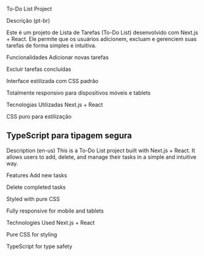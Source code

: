 To-Do List Project

Descrição (pt-br)

Este é um projeto de Lista de Tarefas (To-Do List) desenvolvido com Next.js + React. Ele permite que os usuários adicionem, excluam e gerenciem suas tarefas de forma simples e intuitiva.

Funcionalidades
Adicionar novas tarefas

Excluir tarefas concluídas

Interface estilizada com CSS padrão

Totalmente responsivo para dispositivos móveis e tablets

Tecnologias Utilizadas
Next.js + React

CSS puro para estilização

TypeScript para tipagem segura
----------------------------------
Description (en-us)
This is a To-Do List project built with Next.js + React. It allows users to add, delete, and manage their tasks in a simple and intuitive way.

Features
Add new tasks

Delete completed tasks

Styled with pure CSS

Fully responsive for mobile and tablets

Technologies Used
Next.js + React

Pure CSS for styling

TypeScript for type safety
